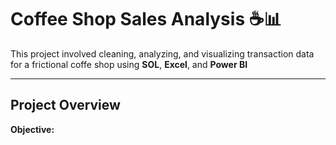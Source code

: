 # Coffee Shop Sales Analysis ☕📊
This project involved cleaning, analyzing, and visualizing transaction data for a frictional coffe shop using **SOL**, **Excel**, and **Power BI**

---

## Project Overview
**Objective:**
